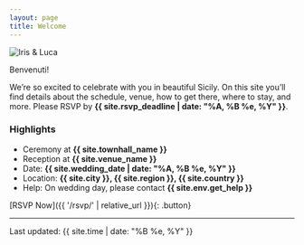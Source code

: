 ```yaml
---
layout: page
title: Welcome
---
```


<div class="welcome-grid">
  <div class="hero-image">
    <img src="{{ '/assets/img/couple.jpg' | relative_url }}" alt="Iris & Luca" />
  </div>

  <div class="card">
    <p class="badge">Benvenuti!</p>
    <p>
    We’re so excited to celebrate with you in beautiful Sicily. On this site you’ll find details about the schedule, venue, how to get there, where to stay, and more. Please RSVP by <strong>{{ site.rsvp_deadline | date: "%A, %B %e, %Y" }}</strong>.
    </p>
  </div>
</div>

### Highlights
- Ceremony at **{{ site.townhall_name }}**
- Reception at **{{ site.venue_name }}**
- Date: **{{ site.wedding_date | date: "%A, %B %e, %Y" }}**
- Location: **{{ site.city }}, {{ site.region }}, {{ site.country }}**
- Help: On wedding day, please contact **{{ site.env.get_help }}**

[RSVP Now]({{ '/rsvp/' | relative_url }}){: .button}

---

<p class="last-updated">Last updated: {{ site.time | date: "%B %e, %Y" }}</p>
